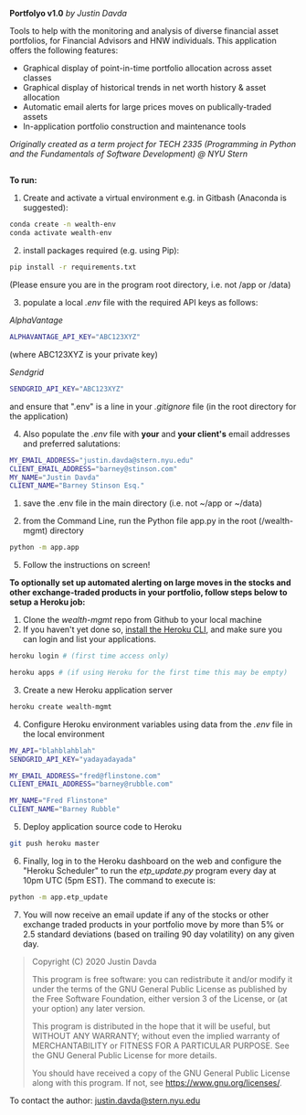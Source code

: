 **Portfolyo v1.0**  *by Justin Davda*

Tools to help with the monitoring and analysis of diverse financial asset portfolios, for Financial Advisors and HNW individuals.
This application offers the following features:

- Graphical display of point-in-time portfolio allocation across asset classes
- Graphical display of historical trends in net worth history & asset allocation
- Automatic email alerts for large prices moves on publically-traded assets
- In-application portfolio construction and maintenance tools

*Originally created as a term project for TECH 2335 (Programming in Python and the Fundamentals of Software Development) @ NYU Stern*


##
##

**To run:**

1) Create and activate a virtual environment e.g. in Gitbash (Anaconda is suggested):

```sh
conda create -n wealth-env
conda activate wealth-env
```


2) install packages required (e.g. using Pip):
   
```sh
pip install -r requirements.txt
```

   (Please ensure you are in the program root directory, i.e. not /app or /data)

3) populate a local *.env* file with the required API keys as follows:

*AlphaVantage*
```sh
ALPHAVANTAGE_API_KEY="ABC123XYZ"
```

(where ABC123XYZ is your private key)

*Sendgrid*
```sh
SENDGRID_API_KEY="ABC123XYZ"
```
and ensure that ".env" is a line in your *.gitignore* file (in the root directory for the application)

4) Also populate the *.env* file with **your** and **your client's** email addresses and preferred salutations:

```sh
MY_EMAIL_ADDRESS="justin.davda@stern.nyu.edu"
CLIENT_EMAIL_ADDRESS="barney@stinson.com"
MY_NAME="Justin Davda"
CLIENT_NAME="Barney Stinson Esq."
```

1) save the .env file in the main directory (i.e. not ~/app or ~/data)

2) from the Command Line, run the Python file app.py in the root (/wealth-mgmt) directory

```sh
python -m app.app
```

5) Follow the instructions on screen!


**To optionally set up automated alerting on large moves in the stocks and other exchange-traded products in your portfolio, follow steps below to setup a Heroku job:**

1) Clone the *wealth-mgmt* repo from Github to your local machine 
2) If you haven't yet done so, [install the Heroku CLI](https://devcenter.heroku.com/articles/getting-started-with-python#set-up), and make sure you can login and list your applications.

```sh
heroku login # (first time access only)

heroku apps # (if using Heroku for the first time this may be empty) 
```    
3) Create a new Heroku application server
```sh
heroku create wealth-mgmt
```
4)  Configure Heroku environment variables using data from the *.env* file in the local environment
```sh
MV_API="blahblahblah"
SENDGRID_API_KEY="yadayadayada"

MY_EMAIL_ADDRESS="fred@flinstone.com"
CLIENT_EMAIL_ADDRESS="barney@rubble.com"

MY_NAME="Fred Flinstone"
CLIENT_NAME="Barney Rubble"
```
5) Deploy application source code to Heroku
```sh
git push heroku master
```
6) Finally, log in to the Heroku dashboard on the web and configure the "Heroku Scheduler" to run the *etp_update.py* program every day at 10pm UTC (5pm EST).  The command to execute is:
```sh
python -m app.etp_update
```
7) You will now receive an email update if any of the stocks or other exchange traded products in your portfolio move by more than 5% or 2.5 standard deviations (based on trailing 90 day volatility) on any given day.
    
    
  
    
>    Copyright (C) 2020  Justin Davda
>
>    This program is free software: you can redistribute it and/or modify
>    it under the terms of the GNU General Public License as published by
>    the Free Software Foundation, either version 3 of the License, or
>    (at your option) any later version.
>
>    This program is distributed in the hope that it will be useful,
>    but WITHOUT ANY WARRANTY; without even the implied warranty of
>    MERCHANTABILITY or FITNESS FOR A PARTICULAR PURPOSE.  See the
>    GNU General Public License for more details.
>
>    You should have received a copy of the GNU General Public License
>    along with this program.  If not, see <https://www.gnu.org/licenses/>.

To contact the author: justin.davda@stern.nyu.edu
